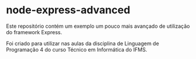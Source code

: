 # node-express-advanced

Este repositório contém um exemplo um pouco mais avançado de utilização do framework Express.

Foi criado para utilizar nas aulas da disciplina de Linguagem de Programação 4 do curso Técnico em Informática do IFMS.
